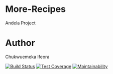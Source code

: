 # More-Recipes
Andela Project

# Author
Chukwuemeka Ifeora


[![Build Status](https://travis-ci.org/Emyboy/More-Recipes.svg?branch=develop)](https://travis-ci.org/Emyboy/More-Recipes)
[![Test Coverage](https://api.codeclimate.com/v1/badges/a99a88d28ad37a79dbf6/test_coverage)](https://codeclimate.com/github/codeclimate/codeclimate/test_coverage) [![Maintainability](https://api.codeclimate.com/v1/badges/a99a88d28ad37a79dbf6/maintainability)](https://codeclimate.com/github/codeclimate/codeclimate/maintainability)



